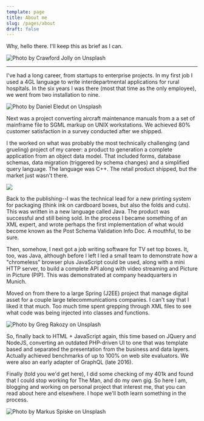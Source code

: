 ```yaml
---
template: page
title: About me
slug: /pages/about
draft: false
---
```

Why, hello there. I'll keep this as brief as I can.

![Photo by Crawford Jolly on Unsplash](/media/crawford-jolly-3ixuf9mcjka-unsplash.jpg)

<hr>

I've had a long career, from startups to enterprise projects. In my first job I used a 4GL language to write interdepartmental applications for rural hospitals. In the six years I was there (most that time as the only employee), we went from two installation to nine.

![](/media/daniel-eledut-qfpuby0s040-unsplash.jpg "Photo by Daniel Eledut on Unsplash")

Next was a project converting aircraft maintenance manuals from a a set of mainframe file to SGML markup on UNIX workstations. We achieved 80% customer satisfaction in a survey conducted after we shipped.

I the worked on what was probably the most technically challenging (and grueling) project of my career: a product to generation a complete application from an object data model. That included forms, database schemas, data migration (triggered by schema changes) and a simplified query language. The language was C++. The retail product shipped, but the market just wasn't there.

![](/media/printing-press.jpg)

Back to the publishing--I was the technical lead for a new printing system for packaging (think ink on cardboard boxes, but also the folds and cuts). This was written in a new language called Java. The product was successful and still being sold. In the process I became something of an XML expert, and wrote perhaps the first implementation of what would become known as the Post Schema Validation Info Doc. A mouthful, to be sure.

Then, somehow, I next got a job writing software for TV set top boxes. It, too, was Java, although before I left I led a small team to demonstrate how a "chromeless" browser plus JavaScript could be used, along with a mini HTTP server, to build a complete API along with video streaming and Picture in Picture (PIP). This was demonstrated at company headquarters in Munich.

Moved on from there to a large Spring (J2EE) project that manage digital asset for a couple large telecommunications companies. I can't say that I liked it that much. Too much time spent grepping through XML files to see what code was being injected into classes and functions.

![](/media/greg-rakozy-vw3ahg4x1ty-unsplash.jpg "Photo by Greg Rakozy on Unsplash")

So, finally back to HTML + JavaScript again, this time based on JQuery and NodeJS, converting an outdated PHP-driven UI to one that was template based and separated the presentation from the business and data layers. Actually achieved benchmarks of up to 100% on web site evaluators. We were also an early adapter of GraphQL (late 2016).

Finally (told you we'd get here), I did some checking of my 401k and found that I could stop working for The Man, and do my own gig. So here I am, blogging and working on personal project that interest me, that you can read about here and elsewhere. I hope we'll both learn something in the process.

![](/media/markus-spiske-afkyyse9j6w-unsplash.jpg "Photo by Markus Spiske on Unsplash")
